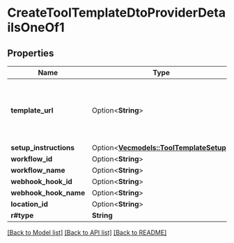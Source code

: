 # CreateToolTemplateDtoProviderDetailsOneOf1

## Properties

Name | Type | Description | Notes
------------ | ------------- | ------------- | -------------
**template_url** | Option<**String**> | This is the Template URL or the Snapshot URL corresponding to the Template. | [optional]
**setup_instructions** | Option<[**Vec<models::ToolTemplateSetup>**](ToolTemplateSetup.md)> |  | [optional]
**workflow_id** | Option<**String**> |  | [optional]
**workflow_name** | Option<**String**> |  | [optional]
**webhook_hook_id** | Option<**String**> |  | [optional]
**webhook_hook_name** | Option<**String**> |  | [optional]
**location_id** | Option<**String**> |  | [optional]
**r#type** | **String** |  | 

[[Back to Model list]](../README.md#documentation-for-models) [[Back to API list]](../README.md#documentation-for-api-endpoints) [[Back to README]](../README.md)


